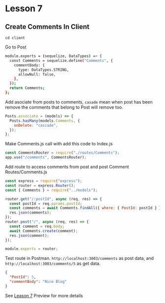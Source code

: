# Lesson 7

## Create Comments In Client
`cd client`

Go to Post

```bash
module.exports = (sequelize, DataTypes) => {
  const Comments = sequelize.define("Comments", {
    commentBody: {
      type: DataTypes.STRING,
      allowNull: false,
    },
  });
  return Comments;
};
```

Add asociate from posts to comments, `casade` mean when post has been remove the comments that belong to Post will remove too.

```javascript
Posts.associate = (models) => {
  Posts.hasMany(models.Comments, {
    onDelete: "cascade",
  });
};
```

Make Comments.js call with add this code to Index.js

```javascript
const CommentsRouter = require("./routes/Comments");
app.use("/comments", CommentsRouter);
```

Add route to access comments from post and post Comment
Routes/Comments.js

```javascript
const express = require("express");
const router = express.Router();
const { Comments } = require("../models");

router.get("/:postId", async (req, res) => {
  const postId = req.params.postId;
  const comments = await Comments.findAll({ where: { PostId: postId } });
  res.json(comments);
});
router.post("/", async (req, res) => {
  const comment = req.body;
  await Comments.create(comment);
  res.json(comment);
});

module.exports = router;
```

Test route in Postman.
`http://localhost:3003/comments` as post data, and `http://localhost:3003/comments/5` as get data.

```json
{
  "PostId": 5,
  "commentBody": "Nice Blog"
}
```

See [Leason 7](https://lesson2.com) Preview for more details
